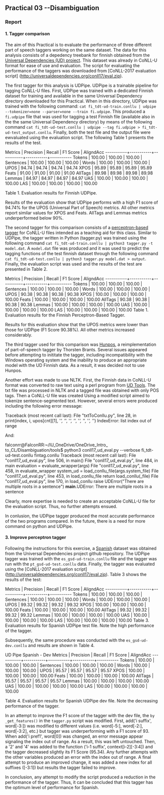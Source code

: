 ## Practical 03 --Disambiguation 
### Report

#### 1. Tagger comparison

The aim of this Practical is to evaluate the performance of three different part of speech taggers working on the same dataset. 
The data for this analysis consists of a depedency treebank for finnish obtained from the [Universal Dependencies (UD) project](https://github.com/UniversalDependencies/UD_Finnish-TDT). This dataset was already in CoNLL-U format for ease of use and evaluation. The script for evaluating the performance of the taggers was downloaded from [CoNLL-2017 evaluation script] (http://universaldependencies.org/conll17/eval.zip). 

The first tagger for this analysis is UDPipe. UDPipe is a trainable pipeline for tagging CoNLL-U files. First, UDPipe was trained  with a dedicated Finnish dataset for training and available in the same Universal Dependency directory downloaded for this Practical. When in this directory, UDPipe was trained with the following command: `cat fi_tdt-ud-train.conllu | udpipe --tokenizer=none --parser=none --train fi.udpipe`. This produced a `fi.udpipe` file that was used for tagging a test Finnish file (available also in the the same Universal Dependency directory) by means of the following command `cat fi_tdt-ud-test.conllu | udpipe --tag fi.udpipe > fi_tdt-ud-test_output.conllu`. Finally, both the test file and the output file were ewvaluated using the evaluation script. The following Table 1 presents the results of the test.  

Metrics    | Precision |    Recall |  F1 Score | AligndAcc
-----------+-----------+-----------+-----------+-----------
Tokens     |    100.00 |    100.00 |    100.00 |
Sentences  |    100.00 |    100.00 |    100.00 |
Words      |    100.00 |    100.00 |    100.00 |
UPOS       |     94.74 |     94.74 |     94.74 |     94.74
XPOS       |     95.89 |     95.89 |     95.89 |     95.89
Feats      |     91.00 |     91.00 |     91.00 |     91.00
AllTags    |     89.98 |     89.98 |     89.98 |     89.98
Lemmas     |     84.97 |     84.97 |     84.97 |     84.97
UAS        |    100.00 |    100.00 |    100.00 |    100.00
LAS        |    100.00 |    100.00 |    100.00 |    100.00

Table 1. Evaluation results for Finnish UDPipe. 

Results of the evaluation show that UDPipe performs with a high F1 score of 94.74% for the UPOS (Universal Part of Speech) metrics. All other metrics report similar values for XPOS and Feats. AllTags and Lemmas metrics underperformed below 90%. 

The second tagger for this comparison consists of a [perceptron-based tagger](https://github.com/ftyers/conllu-perceptron-tagger) for CoNLL-U files intended as a teaching aid for this class. Similar to UDPipe, the tagger written in Python (tagger.py) was trained using the following command `cat fi_tdt-ud-train.conllu | python3 tagger.py -t model.dat`. A `model.dat` file was produced and it was used to predict the tagging functions of the test finnish dataset through the following command `cat fi_tdt-ud-test.conllu | python3 tagger.py model.dat > output`. Finally, the evaluation script was used and the results of the test are presented in Table 2. 


Metrics    | Precision |    Recall |  F1 Score | AligndAcc
-----------+-----------+-----------+-----------+-----------
Tokens     |    100.00 |    100.00 |    100.00 |
Sentences  |    100.00 |    100.00 |    100.00 |
Words      |    100.00 |    100.00 |    100.00 |
UPOS       |     90.38 |     90.38 |     90.38 |     90.38
XPOS       |    100.00 |    100.00 |    100.00 |    100.00
Feats      |    100.00 |    100.00 |    100.00 |    100.00
AllTags    |     90.38 |     90.38 |     90.38 |     90.38
Lemmas     |    100.00 |    100.00 |    100.00 |    100.00
UAS        |    100.00 |    100.00 |    100.00 |    100.00
LAS        |    100.00 |    100.00 |    100.00 |    100.00
Table 1. Evaluation results for the Finnish Perceptron-Based Tagger. 

Results for this evaluation show that the UPOS metrics were lower than those for UDPipe (F1 Score 90.38%). All other metrics increased considerably. 

The third tagger used for this comparison was [Hunpos](https://code.google.com/archive/p/hunpos/), a reimplementation of part-of-speech tagger by Thorsten Brants. Several issues appeared before attempting to inititate the tagger, including incompatibility with the Windows operating system and the inability to produce an appropriate model with the UD Finnish data. As a result, it was decided not to use Hunpos. 

Another effort was made to use NLTK. First, the Finnish data in CoNLL-U format was converted to raw text using a perl program from [UD Tools](https://github.com/universaldependencies/tools). The txt file was processed in NLTK and a tagged file was obtained with only POS tags. Then a CoNLL-U file was created Using a modified script aimed to tokenize sentence-segmented text. However, several errors were produced including the following error message:

Traceback (most recent call last):
  File "txtToConllu.py", line 28, in <module>
    print(index, i, upos[cnt][1], '_', '_', '_', '_', '_', '_', '_', '_')
IndexError: list index out of range

And: 
    
falconrr@FalconRR:~/IU_OneDrive/OneDrive_Intro_ to_CL/Disambiguation/tools$ python3 conll17_ud_eval.py --verbose fi_tdt-ud-test.conllu fintag.conllu
Traceback (most recent call last):
  File "conll17_ud_eval.py", line 506, in <module>
    main()
  File "conll17_ud_eval.py", line 484, in main
    evaluation = evaluate_wrapper(args)
  File "conll17_ud_eval.py", line 458, in evaluate_wrapper
    system_ud = load_conllu_file(args.system_file)
  File "conll17_ud_eval.py", line 453, in load_conllu_file
    return load_conllu(_file)
  File "conll17_ud_eval.py", line 170, in load_conllu
    raise UDError("There are multiple roots in a sentence")
__main__.UDError: There are multiple roots in a sentence

Clearly, more expertise is needed to create an acceptable CoNLL-U file for the evaluation script. Thus, no further attempts ensued. 

In conlusion, the UDPipe tagger produced the most accurate performance of the two programs compared. In the future, there is a need for more command on python and UDPipe.  

#### 3. Improve perceptron tagger

Following the instructions for this exercise, a [Spanish](https://github.com/UniversalDependencies/UD_Spanish-GSD) dataset was obtained from the Universal Dependencies project github repository. The UDPipe tagger was trained with the `es_gsd-ud-train.conllu` file and the tagger was run with the `pt_gsd-ud-test.conllu` data. Finally, the tagger was evaluated using the [CoNLL-2017 evaluation script] (http://universaldependencies.org/conll17/eval.zip). Table 3 shows the results of the test: 

Metrics    | Precision |    Recall |  F1 Score | AligndAcc
-----------+-----------+-----------+-----------+-----------
Tokens     |    100.00 |    100.00 |    100.00 |
Sentences  |    100.00 |    100.00 |    100.00 |
Words      |    100.00 |    100.00 |    100.00 |
UPOS       |     99.32 |     99.32 |     99.32 |     99.32
XPOS       |    100.00 |    100.00 |    100.00 |    100.00
Feats      |    100.00 |    100.00 |    100.00 |    100.00
AllTags    |     99.32 |     99.32 |     99.32 |     99.32
Lemmas     |    100.00 |    100.00 |    100.00 |    100.00
UAS        |    100.00 |    100.00 |    100.00 |    100.00
LAS        |    100.00 |    100.00 |    100.00 |    100.00
Table 3. Evaluation results for Spanish UDPipe test file. Note the high performance of the tagger. 

Subsequently, the same procedure was conducted with the `es_gsd-ud-dev.conllu` and results are shown in Table 4. 

UD Pipe Spanish - Dev
Metrics    | Precision |    Recall |  F1 Score | AligndAcc
-----------+-----------+-----------+-----------+-----------
Tokens     |    100.00 |    100.00 |    100.00 |
Sentences  |    100.00 |    100.00 |    100.00 |
Words      |    100.00 |    100.00 |    100.00 |
UPOS       |     95.57 |     95.57 |     95.57 |     95.57
XPOS       |    100.00 |    100.00 |    100.00 |    100.00
Feats      |    100.00 |    100.00 |    100.00 |    100.00
AllTags    |     95.57 |     95.57 |     95.57 |     95.57
Lemmas     |    100.00 |    100.00 |    100.00 |    100.00
UAS        |    100.00 |    100.00 |    100.00 |    100.00
LAS        |    100.00 |    100.00 |    100.00 |    100.00

Table 4. Evaluation results for Spanish UDPipe dev file. Note the decreasing performance of the tagger. 

In an attempt to improve the F1 score of the tagger with the dev file, the `by _get_features()` in the `tagger.py` script was modified. First, add('i suffix', word[-3:]) was modified to different values (i.e. word[-5:], word[-2:], word[-3:2], etc.) but tagger was underperforming with a F1 score of 93. When add('i pref1', word[0]) was changed, an error message appear signaling the index out of range. As a result, this was left untouched. Then, a '2' and '4' was added to the function ('i-1 suffix', context[i-2][-3:4]) and the tagger decreased slightly its F1 Score (95.34). Any further attempts with the other variables produced an error with the index out of range. A final attempt to produce an improved change, it was added a new index for all suffixes ([-3:1]) but results the tagger failed to improve. 

In conclusion, any attempt to modify the script produced a reduction in the performance of the tagger. Thus, it can be concluded that this tagger has the optimum level of performance for Spanish. 
